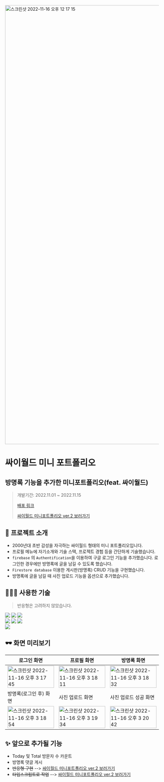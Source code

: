 # 
<img width="1438" alt="스크린샷 2022-11-16 오후 12 17 15" src="https://user-images.githubusercontent.com/86146661/202097839-a3625b49-7c2a-4e39-941e-b219fcf45add.png">


# 싸이월드 미니 포트폴리오

## 방명록 기능을 추가한 미니포트폴리오(feat. 싸이월드)

> 개발기간: 2022.11.01 ~ 2022.11.15
>
> <a href="project-portfolio-inky.vercel.app">배포 링크</a>
>
> <a href="https://github.com/Kyoorim/project-portfolio-v2">싸이월드 미니포트폴리오 ver.2 보러가기</a>


## 🥑 프로젝트 소개

- 2000년대 초반 감성을 자극하는 싸이월드 형태의 미니 포트폴리오입니다.
- 프로필 메뉴에 자기소개와 기술 스택, 프로젝트 경험 등을 간단하게 기술했습니다.
- `firebase` 의 `Authentification`을 이용하여 구글 로그인 기능을 추가했습니다. 로그인한 경우에만 방명록에 글을 남길 수 있도록 했습니다.
- `Firestore database` 이용한 게시판(방명록) CRUD 기능을 구현했습니다.
- 방명록에 글을 남길 때 사진 업로드 기능을 옵션으로 추가했습니다.



## 👩🏻‍💻 사용한 기술
> 반응형은 고려하지 않았습니다.
>
<img src="https://img.shields.io/badge/mac os-000000?style=for-the-badge&logo=macos&logoColor=white"> <img src="https://img.shields.io/badge/google chrome-4285F4?style=for-the-badge&logo=google%20chrome&logoColor=white"> <img src="https://img.shields.io/badge/visual studio code-007ACC?style=for-the-badge&logo=visual studio code&logoColor=white"></br>
<img src="https://img.shields.io/badge/react-61DAFB?style=for-the-badge&logo=react&logoColor=white"> <img src="https://img.shields.io/badge/styled components-DB7093?style=for-the-badge&logo=styled-components&logoColor=white"/> <img src="https://img.shields.io/badge/firebase-FFCA28?style=for-the-badge&logo=firebase&logoColor=white"></br>
<img src="https://img.shields.io/badge/vercel-000000?style=for-the-badge&logo=vercel&logoColor=white">

## 🕶 화면 미리보기
|로그인 화면|프로필 화면|방명록 화면|
|--|--|--|
|<img width="100%" alt="스크린샷 2022-11-16 오후 3 17 45" src="https://user-images.githubusercontent.com/86146661/202100154-a6de5796-929b-47e8-bb88-c9ef187ad57f.png">|<img width="100%" alt="스크린샷 2022-11-16 오후 3 18 11" src="https://user-images.githubusercontent.com/86146661/202100181-28a7c2fe-f83d-436b-8ea2-f0ab234bf672.png">|<img width="100%" alt="스크린샷 2022-11-16 오후 3 18 32" src="https://user-images.githubusercontent.com/86146661/202100245-f8489f1f-4337-4a37-949c-183e8df51481.png">|
|방명록(로그인 후) 화면|사진 업로드 화면|사진 업로드 성공 화면|
|<img width="100%" alt="스크린샷 2022-11-16 오후 3 18 54" src="https://user-images.githubusercontent.com/86146661/202100294-0ffeed5c-8088-4893-8b7e-44be3aed5f70.png">|<img width="100%" alt="스크린샷 2022-11-16 오후 3 19 34" src="https://user-images.githubusercontent.com/86146661/202100362-0e9ee624-11a4-4444-9ebd-ba62a0adf642.png">|<img width="100%" alt="스크린샷 2022-11-16 오후 3 20 42" src="https://user-images.githubusercontent.com/86146661/202100404-e17dc7af-3494-4dc2-a318-43d957bcbb77.png">


## ✨ 앞으로 추가될 기능
- Today 및 Total 방문자 수 카운트 
- 방명록 댓글 게시
- ~~반응형 구현~~ --> <a href="https://github.com/Kyoorim/project-portfolio-v2">싸이월드 미니포트폴리오 ver.2 보러가기</a>
- ~~타입스크립트로 작업~~ --> <a href="https://github.com/Kyoorim/project-portfolio-v2">싸이월드 미니포트폴리오 ver.2 보러가기</a>
